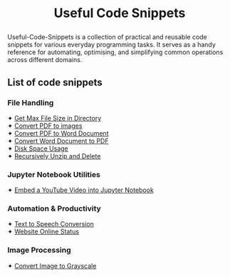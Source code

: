 # <p align="center">Useful Code Snippets</p>


Useful-Code-Snippets is a collection of practical and reusable code snippets for various everyday programming tasks. 
It serves as a handy reference for automating, optimising, and simplifying common operations across different domains.

## List of code snippets
### File Handling
✦ [Get Max File Size in Directory](GetMaxFileSizeInDirectory.py)<br />
✦ [Convert PDF to images](PDF%20to%20Image.py)<br />
✦ [Convert PDF to Word Document](Convert%20PDF%20to%20Word%20Document.py) <br />
✦ [Convert Word Document to PDF](Convert%20Word%20Document%20to%20PDF.py) <br />
✦ [Disk Space Usage](Disk%20Space%20Usage.py)<br />
✦ [Recursively Unzip and Delete](RecursivelyUnzip&DeleteZips.py)<br />

### Jupyter Notebook Utilities
✦ [Embed a YouTube Video into Jupyter Notebook](Embed%20A%20Youtube%20Video%20into%20JupyterNotebook.py)<br />

### Automation & Productivity
✦ [Text to Speech Conversion](Text%20to%20Speech%20Conversion.py)<br />
✦ [Website Online Status](Webpage%20Online%20Status.py)<br />

### Image Processing
✦ [Convert Image to Grayscale](Convert%20Image%20to%20Grayscale.py)<br />

